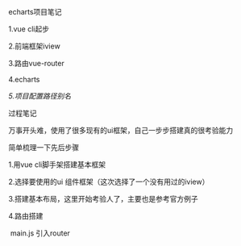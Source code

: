 echarts项目笔记

1.vue cli起步

2.前端框架iview

3.路由vue-router

4.echarts

 *5.项目配置路径别名*



过程笔记

万事开头难，使用了很多现有的ui框架，自己一步步搭建真的很考验能力

简单梳理一下先后步骤

1.用vue cli脚手架搭建基本框架

2.选择要使用的ui 组件框架（这次选择了一个没有用过的iview）

3.搭建基本布局，这里开始考验人了，主要也是参考官方例子

4.路由搭建

​	main.js 引入router


